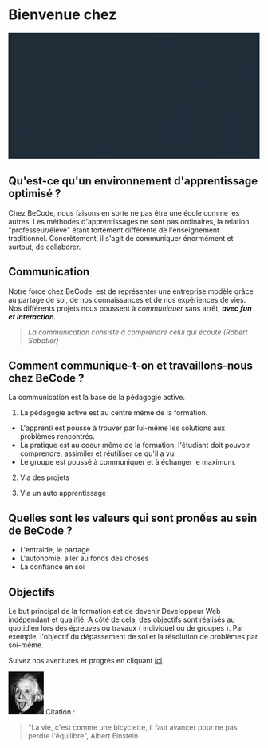# Bienvenue chez

![L](becode.gif)

## Qu'est-ce qu'un environnement d'apprentissage optimisé ?

Chez BeCode, nous faisons en sorte ne pas être une école comme les autres. Les méthodes d'apprentissages ne sont pas ordinaires, la relation "professeur/élève" étant fortement différente de l'enseignement traditionnel. Concrètement, il s'agit de communiquer énormément et surtout, de collaborer.

## Communication

Notre force chez BeCode, est de représenter une entreprise modèle grâce au partage de soi, de nos connaissances et de nos expériences de vies.
Nos différents projets nous poussent à *communiquer* sans arrêt, **_avec fun et interaction._**

> _La communication consiste à comprendre celui qui écoute (Robert Sabatier)_

## Comment communique-t-on et travaillons-nous chez BeCode ?

La communication est la base de la pédagogie active.
 
1. La pédagogie active est au centre même de la formation. 
  *  L'apprenti est poussé à trouver par lui-même les solutions aux problèmes rencontrés.
  *  La pratique est au coeur même de la formation, l'étudiant doit pouvoir comprendre, assimiler et réutiliser ce qu'il a vu.
  *  Le groupe est poussé à communiquer et à échanger le maximum.

2. Via des projets

3. Via un auto apprentissage

## Quelles sont les valeurs qui sont pronếes au sein de BeCode ?

* L'entraide, le partage 
* L'autonomie, aller au fonds des choses
* La confiance en soi

## Objectifs

Le but principal de la formation est de devenir Developpeur Web indépendant et qualifié. A côté de cela, des objectifs sont réalisés au quotidien lors des épreuves ou travaux ( individuel ou de groupes ). Par exemple, l'objectif du dépassement de soi et la résolution de problèmes par soi-même.


Suivez nos aventures et progrès en cliquant [ici](www.becode.org)


![albert](albert-einstein-520.jpg)
Citation :
  > "La vie, c'est comme une bicyclette, il faut avancer pour ne pas perdre l'équilibre", Albert Einstein


